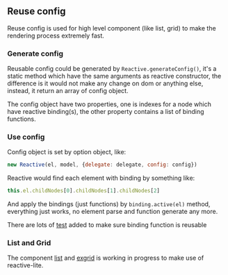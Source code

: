 ## Reuse config

  Reuse config is used for high level component (like list, grid) to make the rendering process extremely fast.

### Generate config

  Reusable config could be generated by `Reactive.generateConfig()`, it's a static method which have the same arguments as
  reactive constructor, the difference is it would not make any change on dom or anything else, instead, it return an array
  of config object.

  The config object have two properties, one is indexes for a node which have reactive binding(s), the other property contains
  a list of binding functions.

### Use config

  Config object is set by option object, like:

  ``` js
  new Reactive(el, model, {delegate: delegate, config: config})
  ```

  Reactive would find each element with binding by something like:

  ``` js
  this.el.childNodes[0].childNodes[1].childNodes[2]
  ```

  And apply the bindings (just functions) by `binding.active(el)` method, everything just works, no element parse and function
  generate any more.

  There are lots of [test](https://github.com/chemzqm/reactive-lite/blob/master/test/config.js) added to make sure binding function is reusable

### List and Grid

  The component [list](https://github.com/chemzqm/list) and [exgrid](https://github.com/chemzqm/exgrid) is working in progress to
  make use of reactive-lite.
